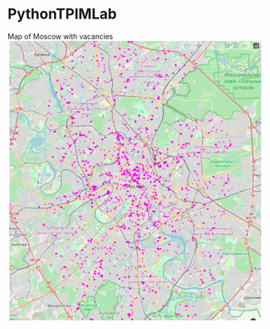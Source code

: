 # PythonTPIMLab
Map of Moscow with vacancies
![alt text](https://github.com/NikBarykin/PythonTPIMLab/blob/master/moscow_map.jpg?raw=true)
